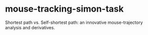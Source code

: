 # mouse-tracking-simon-task
Shortest path vs. Self-shortest path: an innovative mouse-trajectory analysis and derivatives.
